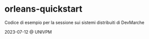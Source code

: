 # orleans-quickstart

Codice di esempio per la sessione sui sistemi distribuiti di DevMarche 

2023-07-12 @ UNIVPM

